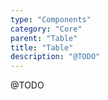 ```yaml
---
type: "Components"
category: "Core"
parent: "Table"
title: "Table"
description: "@TODO"
---
```


@TODO
